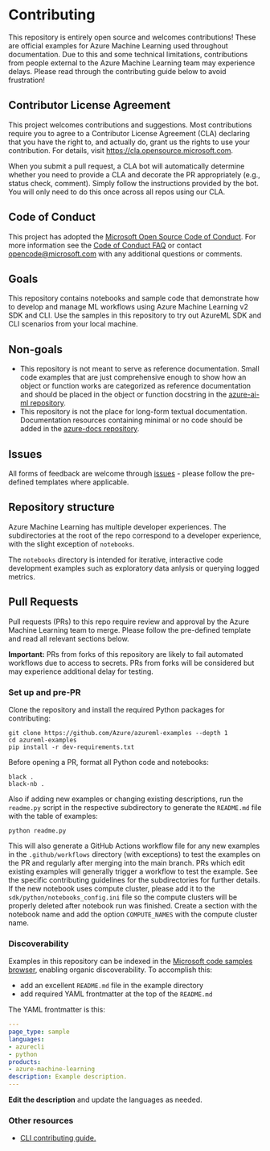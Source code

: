 # Contributing

This repository is entirely open source and welcomes contributions! These are official examples for Azure Machine Learning used throughout documentation. Due to this and some technical limitations, contributions from people external to the Azure Machine Learning team may experience delays. Please read through the contributing guide below to avoid frustration!

## Contributor License Agreement

This project welcomes contributions and suggestions.  Most contributions require you to agree to a
Contributor License Agreement (CLA) declaring that you have the right to, and actually do, grant us
the rights to use your contribution. For details, visit https://cla.opensource.microsoft.com.

When you submit a pull request, a CLA bot will automatically determine whether you need to provide
a CLA and decorate the PR appropriately (e.g., status check, comment). Simply follow the instructions
provided by the bot. You will only need to do this once across all repos using our CLA.

## Code of Conduct

This project has adopted the [Microsoft Open Source Code of Conduct](https://opensource.microsoft.com/codeofconduct/).
For more information see the [Code of Conduct FAQ](https://opensource.microsoft.com/codeofconduct/faq/) or
contact [opencode@microsoft.com](mailto:opencode@microsoft.com) with any additional questions or comments.

## Goals

This repository contains notebooks and sample code that demonstrate how to develop and manage ML workflows using Azure Machine Learning v2 SDK and CLI. Use the samples in this repository to try out AzureML SDK and CLI scenarios from your local machine.

## Non-goals

- This repository is not meant to serve as reference documentation. Small code examples that are just comprehensive enough to show how an object or function works are categorized as reference documentation and should be placed in the object or function docstring in the [azure-ai-ml repository](https://learn.microsoft.com/en-us/python/api/azure-ai-ml/?view=azure-python).
- This repository is not the place for long-form textual documentation. Documentation resources containing minimal or no code should be added in the [azure-docs repository](https://github.com/MicrosoftDocs/azure-docs).

## Issues

All forms of feedback are welcome through [issues](https://github.com/Azure/azureml-examples/issues/new/choose) - please follow the pre-defined templates where applicable.

## Repository structure

Azure Machine Learning has multiple developer experiences. The subdirectories at the root of the repo correspond to a developer experience, with the slight exception of `notebooks`.

The `notebooks` directory is intended for iterative, interactive code development examples such as exploratory data anlysis or querying logged metrics.

## Pull Requests

Pull requests (PRs) to this repo require review and approval by the Azure Machine Learning team to merge. Please follow the pre-defined template and read all relevant sections below.

**Important:** PRs from forks of this repository are likely to fail automated workflows due to access to secrets. PRs from forks will be considered but may experience additional delay for testing.


### Set up and pre-PR

Clone the repository and install the required Python packages for contributing:

```terminal
git clone https://github.com/Azure/azureml-examples --depth 1
cd azureml-examples
pip install -r dev-requirements.txt
```

Before opening a PR, format all Python code and notebooks:

```terminal
black .
black-nb .
```

Also if adding new examples or changing existing descriptions, run the `readme.py` script in the respective subdirectory to generate the `README.md` file with the table of examples:

```terminal
python readme.py
```

This will also generate a GitHub Actions workflow file for any new examples in the `.github/workflows` directory (with exceptions) to test the examples on the PR and regularly after merging into the main branch. PRs which edit existing examples will generally trigger a workflow to test the example. See the specific contributing guidelines for the subdirectories for further details. If the new notebook uses compute cluster, please add it to the `sdk/python/notebooks_config.ini` file so the compute clusters will be properly deleted after notebook run was finished. Create a section with the notebook name and add the option `COMPUTE_NAMES` with the compute cluster name. 

### Discoverability

Examples in this repository can be indexed in the [Microsoft code samples browser](https://docs.microsoft.com/samples), enabling organic discoverability. To accomplish this:

- add an excellent `README.md` file in the example directory
- add required YAML frontmatter at the top of the `README.md`

The YAML frontmatter is this:

```YAML
---
page_type: sample
languages:
- azurecli
- python
products:
- azure-machine-learning
description: Example description.
---
```

**Edit the description** and update the languages as needed.

### Other resources
* [CLI contributing guide.](cli/CONTRIBUTING.md)